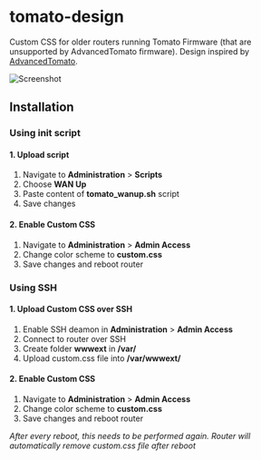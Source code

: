 # tomato-design
Custom CSS for older routers running Tomato Firmware (that are unsupported by AdvancedTomato firmware). Design inspired by [AdvancedTomato](https://advancedtomato.com/).

![Screenshot](http://tomato-design.dot26.sk/tomato-design-screenshot.png)

## Installation

### Using init script

#### 1. Upload script
1. Navigate to __Administration__ > __Scripts__
2. Choose __WAN Up__
3. Paste content of __tomato_wanup.sh__ script
4. Save changes

#### 2. Enable Custom CSS
1. Navigate to __Administration__ > __Admin Access__
2. Change color scheme to __custom.css__
3. Save changes and reboot router

### Using SSH

#### 1. Upload Custom CSS over SSH
1. Enable SSH deamon in __Administration__ > __Admin Access__
2. Connect to router over SSH
3. Create folder __wwwext__ in __/var/__
4. Upload custom.css file into __/var/wwwext/__

#### 2. Enable Custom CSS
1. Navigate to __Administration__ > __Admin Access__
2. Change color scheme to __custom.css__
3. Save changes and reboot router

_After every reboot, this needs to be performed again. Router will automatically remove custom.css file after reboot_
